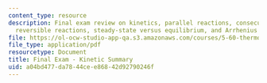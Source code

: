 ```yaml
---
content_type: resource
description: Final exam review on kinetics, parallel reactions, consecutive reactions,
  reversible reactions, steady-state versus equilibrium, and Arrhenius theory.
file: https://ol-ocw-studio-app-qa.s3.amazonaws.com/courses/5-60-thermodynamics-kinetics-spring-2008/a04bd477da7844cee86842d92790246f_finalexam_Kinet.pdf
file_type: application/pdf
resourcetype: Document
title: Final Exam - Kinetic Summary
uid: a04bd477-da78-44ce-e868-42d92790246f
---
```

